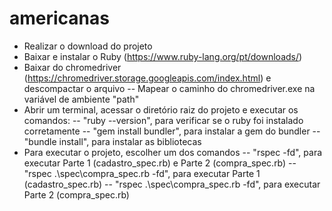 # americanas

- Realizar o download do projeto
- Baixar e instalar o Ruby (https://www.ruby-lang.org/pt/downloads/)
- Baixar do chromedriver (https://chromedriver.storage.googleapis.com/index.html) e descompactar o arquivo
-- Mapear o caminho do chromedriver.exe na variável de ambiente "path" 
- Abrir um terminal, acessar o diretório raiz do projeto e executar os comandos:
-- "ruby --version", para verificar se o ruby foi instalado corretamente
-- "gem install bundler", para instalar a gem do bundler
-- "bundle install", para instalar as bibliotecas 
- Para executar o projeto, escolher um dos comandos
-- "rspec -fd", para executar Parte 1 (cadastro_spec.rb) e Parte 2 (compra_spec.rb)
-- "rspec .\spec\compra_spec.rb -fd", para executar Parte 1 (cadastro_spec.rb)
-- "rspec .\spec\compra_spec.rb -fd", para executar Parte 2 (compra_spec.rb)
